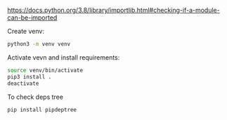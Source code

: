 https://docs.python.org/3.8/library/importlib.html#checking-if-a-module-can-be-imported


Create venv:

```bash
python3 -m venv venv
```

Activate vevn and install requirements:

```bash
source venv/bin/activate
pip3 install .
deactivate
```

To check deps tree
```bash
pip install pipdeptree
```